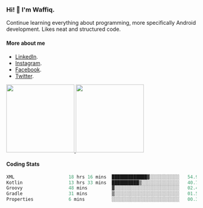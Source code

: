 ### Hi! 👋 I'm Waffiq.

Continue learning everything about programming, more specifically Android development. Likes neat and structured code.

#### More about me 
- [LinkedIn](https://www.linkedin.com/in/waffiq-aziz/).
- [Instagram](https://www.instagram.com/waffiqaziz/).
- [Facebook](https://web.facebook.com/WaffiqAziz/).
- [Twitter](https://twitter.com/AzizWaffiq).

<p align="left">
<a href="https://github.com/waffiqaziz">
  <img height="180em" src="https://github-readme-stats-eight-theta.vercel.app/api?username=waffiqaziz&show_icons=true&theme=algolia&include_all_commits=true&count_private=true"/>
  <img height="180em" src="https://github-readme-stats-eight-theta.vercel.app/api/top-langs/?username=waffiqaziz&layout=compact&langs_count=8&theme=algolia"/>
</a>
</p>

#### Coding Stats
<!--START_SECTION:waka-->

```rust
XML                    18 hrs 16 mins  █████████████▓░░░░░░░░░░░   54.90 %
Kotlin                 13 hrs 33 mins  ██████████▒░░░░░░░░░░░░░░   40.71 %
Groovy                 48 mins         ▓░░░░░░░░░░░░░░░░░░░░░░░░   02.40 %
Gradle                 31 mins         ▒░░░░░░░░░░░░░░░░░░░░░░░░   01.57 %
Properties             6 mins          ░░░░░░░░░░░░░░░░░░░░░░░░░   00.31 %
```

<!--END_SECTION:waka-->
